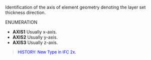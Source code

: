 Identification of the axis of element geometry denoting the layer set thickness direction.

ENUMERATION

* **AXIS1** Usually x-axis.
* **AXIS2** Usually y-axis.
* **AXIS3** Usually z-axis.

> <font size="-1" color="#0000FF">HISTORY: New Type in IFC 2x.</font>
>